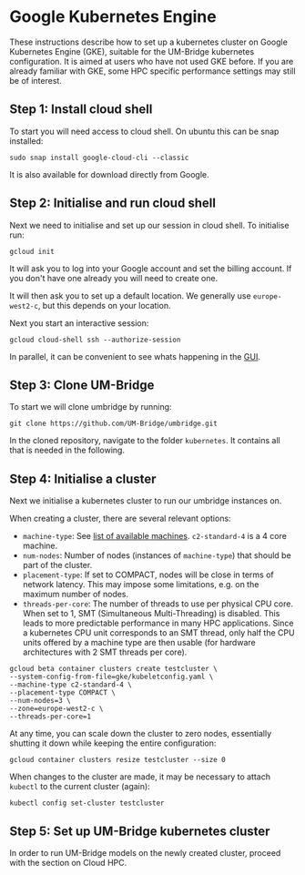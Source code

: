 # Google Kubernetes Engine

These instructions describe how to set up a kubernetes cluster on Google Kubernetes Engine (GKE), suitable for the UM-Bridge kubernetes configuration. It is aimed at users who have not used GKE before. If you are already familiar with GKE, some HPC specific performance settings may still be of interest.

## Step 1: Install cloud shell

To start you will need access to cloud shell. On ubuntu this can be snap installed:

```
sudo snap install google-cloud-cli --classic
```


It is also available for download directly from Google.


## Step 2: Initialise and run cloud shell

Next we need to initialise and set up our session in cloud shell. To initialise run:

```
gcloud init
```


It will ask you to log into your Google account and set the billing account. If you don't have one already you will need to create one.

It will then ask you to set up a default location. We generally use `europe-west2-c`, but this depends on your location.

Next you start an interactive session:

```
gcloud cloud-shell ssh --authorize-session
```

In parallel, it can be convenient to see whats happening in the [GUI](https://console.cloud.google.com/kubernetes/).

## Step 3: Clone UM-Bridge

To start we will clone umbridge by running:

```
git clone https://github.com/UM-Bridge/umbridge.git
```


In the cloned repository, navigate to the folder `kubernetes`. It contains all that is needed in the following.

## Step 4: Initialise a cluster

Next we initialise a kubernetes cluster to run our umbridge instances on.

When creating a cluster, there are several relevant options:
- `machine-type`: See [list of available machines](https://cloud.google.com/compute/docs/compute-optimized-machines). `c2-standard-4` is a 4 core machine.
- `num-nodes`: Number of nodes (instances of `machine-type`) that should be part of the cluster.
- `placement-type`: If set to COMPACT, nodes will be close in terms of network latency. This may impose some limitations, e.g. on the maximum number of nodes.
- `threads-per-core`: The number of threads to use per physical CPU core. When set to 1, SMT (Simultaneous Multi-Threading) is disabled. This leads to more predictable performance in many HPC applications. Since a kubernetes CPU unit corresponds to an SMT thread, only half the CPU units offered by a machine type are then usable (for hardware architectures with 2 SMT threads per core).

```
gcloud beta container clusters create testcluster \
--system-config-from-file=gke/kubeletconfig.yaml \
--machine-type c2-standard-4 \
--placement-type COMPACT \
--num-nodes=3 \
--zone=europe-west2-c \
--threads-per-core=1
```

At any time, you can scale down the cluster to zero nodes, essentially shutting it down while keeping the entire configuration:

```
gcloud container clusters resize testcluster --size 0
```

When changes to the cluster are made, it may be necessary to attach `kubectl` to the current cluster (again):

```
kubectl config set-cluster testcluster
```


## Step 5: Set up UM-Bridge kubernetes cluster

In order to run UM-Bridge models on the newly created cluster, proceed with the section on Cloud HPC.